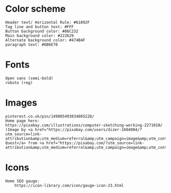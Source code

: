 # Color scheme
	
	Header text/ Horizontal Rule: #61892F
	Tag line and button text: #FFF
	Button background color: #86C232
	Main background color: #222629
	Alternate background color: #474B4F
	paragraph text: #6B6E70

# Fonts

    Open sans (semi-bold)
    roboto (reg)

# Images

	pinterest.co.uk/pin/149885493834865228/
	Home page hero:
	https://pixabay.com/illustrations/computer-sketching-working-2271010/	(Image by <a href="https://pixabay.com/users/dizer-1604004/?utm_source=link-attribution&amp;utm_medium=referral&amp;utm_campaign=image&amp;utm_content=2271010">Orion Quest</a> from <a href="https://pixabay.com/?utm_source=link-attribution&amp;utm_medium=referral&amp;utm_campaign=image&amp;utm_content=2271010">Pixabay</a>)

# Icons

	Home SEO gauge:
		https://icon-library.com/icon/gauge-icon-23.html

